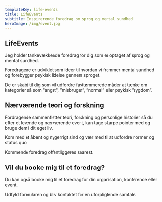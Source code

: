 ```yaml
---
templateKey: life-events
title: LifeEvents
subtitle: Inspirerende foredrag om sprog og mental sundhed
heroImage: /img/event.jpg
---
```

## LifeEvents

Jeg holder tankevækkende foredrag for dig som er optaget af sprog og mental sundhed. 

Foredragene er udviklet som ideer til hvordan vi fremmer mental sundhed og forebygger psykisk lidelse gennem sproget.

De er skabt til dig som vil udfordre fasttømmerede måder at tænke om kategorier så som "angst", ”misbruger”, ”normal” eller psykisk ”sygdom”. 

## Nærværende teori og forskning

Fordragende sammenfletter teori, forskning og personlige historier så du efter et levende og nærværende event, kan tage skarpe pointer med og bruge dem i dit eget liv. 

Kom med et åbent og nygerrigt sind og vær med til at udfordre normer og status quo. 

Kommende foredrag offentliggøres snarest. 

## Vil du booke mig til et foredrag?

Du kan også booke mig til et foredrag for din organisation, konference eller event. 

Udfyld formularen og bliv kontaktet for en uforpligtende samtale.
